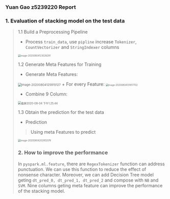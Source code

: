 ### Yuan Gao z5239220 Report

### 1. Evaluation of stacking model on the test data
>1.1 Build a Preprocessing Pipeline  
>
>+ Process `train_data`, use `pipline` increase `Tokenizer`, `CountVectorizer` and `StringIndexer` columns
>
><img src="/Users/yuan/Library/Application Support/typora-user-images/image-20200804123026291.png" alt="image-20200804123026291" style="zoom:50%;" />    
>
>1.2 Generate Meta Features for Training
>+ Generate Meta Features:  
><img src="/Users/yuan/Library/Application Support/typora-user-images/image-20200804125915127.png" alt="image-20200804125915127" style="zoom:67%;" /> 
>+ For every Feature:
>
><img src="/Users/yuan/Library/Application Support/typora-user-images/image-20200804131817702.png" alt="image-20200804131817702" style="zoom:50%;" />  
>
>+ Combine 9 Column:
>
><img src="/Users/yuan/Desktop/截屏2020-08-04 下午1.25.44.png" alt="截屏2020-08-04 下午1.25.44" style="zoom:60%;" /> 
>
>1.3 Obtain the prediction for the test data  
>
>+ Prediction
>> Using meta Features to predict 
>
> <img src="/Users/yuan/Library/Application Support/typora-user-images/image-20200804202912078.png" alt="image-20200804202912078" style="zoom:50%;" /> 
>
>
>### 2. How to improve the performance  
>
>  In `pyspark.ml.feature`, there are `RegexTokenizer` function can address punctuation. We can use this function to reduce the effect of nonsense character. Moreover, we can add Decision Tree model geting `dt_pred_0, dt_pred_1, dt_pred_2` and compose with `NB` and `SVM`. Nine columns geting meta feature can improve the performance of the stacking model.
